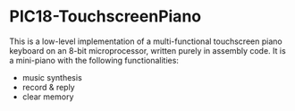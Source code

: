 # PIC18-TouchscreenPiano

This is a low-level implementation of a multi-functional touchscreen piano keyboard on an 8-bit microprocessor, written purely in assembly code. It is a mini-piano with the following functionalities:
- music synthesis 
- record & reply
- clear memory

